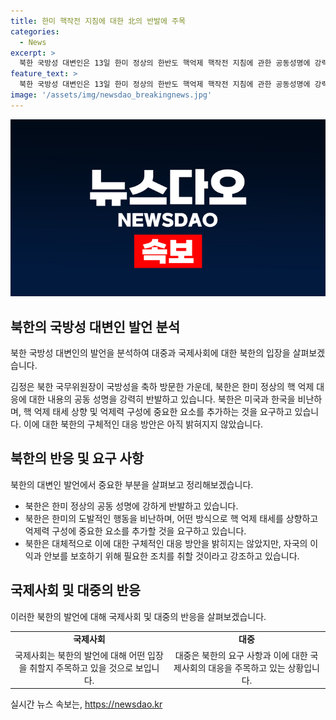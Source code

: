 ```yaml
---
title: 한미 핵작전 지침에 대한 北의 반발에 주목
categories:
  - News
excerpt: >
  북한 국방성 대변인은 13일 한미 정상의 한반도 핵억제 핵작전 지침에 관한 공동성명에 강력히 반발하며, 미국과 한국의 도발적인 행위를 비판했다. 특히, 극히 자극적이고 악의적인 수사적·행동적 도발로 군사적 긴장 수위를 극한점으로 몰아간다고 주장하며, 핵억제 태세를 상향시키고 억제력 구성에 중요 요소를 추가할 것을 요구했다. 또한, 적대 국가들의 위험한 행동을 경고하고 대가를 치르게 될 것이라고 위협하는 내용이 담겼다.
feature_text: >
  북한 국방성 대변인은 13일 한미 정상의 한반도 핵억제 핵작전 지침에 관한 공동성명에 강력히 반발하며, 미국과 한국의 도발적인 행위를 비판했다. 특히, 극히 자극적이고 악의적인 수사적·행동적 도발로 군사적 긴장 수위를 극한점으로 몰아간다고 주장하며, 핵억제 태세를 상향시키고 억제력 구성에 중요 요소를 추가할 것을 요구했다. 또한, 적대 국가들의 위험한 행동을 경고하고 대가를 치르게 될 것이라고 위협하는 내용이 담겼다.
image: '/assets/img/newsdao_breakingnews.jpg'
---
```


<p><img src="/assets/img/newsdao_breakingnews.jpg" alt="firstkoreanews 속보" /></p>

<h2 data-ke-size="size26">북한의 국방성 대변인 발언 분석</h2>

<p>북한 국방성 대변인의 발언을 분석하여 대중과 국제사회에 대한 북한의 입장을 살펴보겠습니다.</p>

<p data-ke-size="size16">김정은 북한 국무위원장이 국방성을 축하 방문한 가운데, 북한은 한미 정상의 핵 억제 대응에 대한 내용의 공동 성명을 강력히 반발하고 있습니다. 북한은 미국과 한국을 비난하며, 핵 억제 태세 상향 및 억제력 구성에 중요한 요소를 추가하는 것을 요구하고 있습니다. 이에 대한 북한의 구체적인 대응 방안은 아직 밝혀지지 않았습니다.</p>

<h2 data-ke-size="size26">북한의 반응 및 요구 사항</h2>

<p>북한의 대변인 발언에서 중요한 부분을 살펴보고 정리해보겠습니다.</p>

<ul>
  <li>북한은 한미 정상의 공동 성명에 강하게 반발하고 있습니다.</li>
  <li>북한은 한미의 도발적인 행동을 비난하며, 어떤 방식으로 핵 억제 태세를 상향하고 억제력 구성에 중요한 요소를 추가할 것을 요구하고 있습니다.</li>
  <li>북한은 대체적으로 이에 대한 구체적인 대응 방안을 밝히지는 않았지만, 자국의 이익과 안보를 보호하기 위해 필요한 조치를 취할 것이라고 강조하고 있습니다.</li>
</ul>

<h2 data-ke-size="size26">국제사회 및 대중의 반응</h2>

<p>이러한 북한의 발언에 대해 국제사회 및 대중의 반응을 살펴보겠습니다.</p>

<table>
    <tr>
        <td style="text-align: center; height: 17px;"><b>국제사회</b></td>
        <td style="text-align: center; height: 17px;"><b>대중</b></td>
    </tr>
    <tr>
        <td style="text-align: center; height: 17px;">국제사회는 북한의 발언에 대해 어떤 입장을 취할지 주목하고 있을 것으로 보입니다.</td>
        <td style="text-align: center; height: 17px;">대중은 북한의 요구 사항과 이에 대한 국제사회의 대응을 주목하고 있는 상황입니다.</td>
    </tr>
</table>
실시간 뉴스 속보는, <a href="https://newsdao.kr" rel="dofollow">https://newsdao.kr</a>



